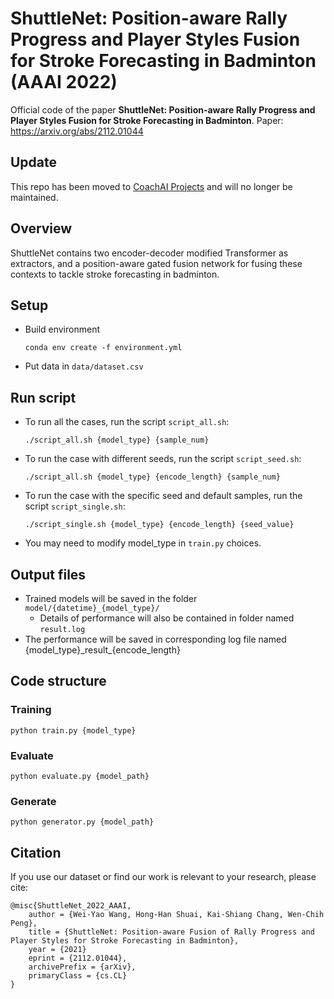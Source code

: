 # ShuttleNet: Position-aware Rally Progress and Player Styles Fusion for Stroke Forecasting in Badminton (AAAI 2022)
Official code of the paper **ShuttleNet: Position-aware Rally Progress and Player Styles Fusion for Stroke Forecasting in Badminton**.
Paper: https://arxiv.org/abs/2112.01044

## Update
This repo has been moved to [CoachAI Projects](https://github.com/wywyWang/CoachAI-Projects) and will no longer be maintained.

## Overview
ShuttleNet contains two encoder-decoder modified Transformer as extractors, and a position-aware gated fusion network for fusing these contexts to tackle stroke forecasting in badminton.

## Setup
- Build environment
    ```
    conda env create -f environment.yml
    ```
- Put data in `data/dataset.csv`

## Run script
- To run all the cases, run the script `script_all.sh`:
    ```
    ./script_all.sh {model_type} {sample_num}
    ```
- To run the case with different seeds, run the script `script_seed.sh`:
    ```
    ./script_all.sh {model_type} {encode_length} {sample_num}
    ```
- To run the case with the specific seed and default samples, run the script `script_single.sh`:
    ```
    ./script_single.sh {model_type} {encode_length} {seed_value}
    ```
- You may need to modify model_type in `train.py` choices.

## Output files
- Trained models will be saved in the folder `model/{datetime}_{model_type}/`
    - Details of performance will also be contained in folder named `result.log`
- The performance will be saved in corresponding log file named {model_type}\_result\_{encode_length}

## Code structure
### Training
```=python
python train.py {model_type}
```

### Evaluate
```=python
python evaluate.py {model_path}
```

### Generate
```=python
python generator.py {model_path}
```

## Citation
If you use our dataset or find our work is relevant to your research, please cite:
```
@misc{ShuttleNet_2022_AAAI,
    author = {Wei-Yao Wang, Hong-Han Shuai, Kai-Shiang Chang, Wen-Chih Peng},
    title = {ShuttleNet: Position-aware Fusion of Rally Progress and Player Styles for Stroke Forecasting in Badminton},
    year = {2021}
    eprint = {2112.01044},
    archivePrefix = {arXiv},
    primaryClass = {cs.CL}
}
```
